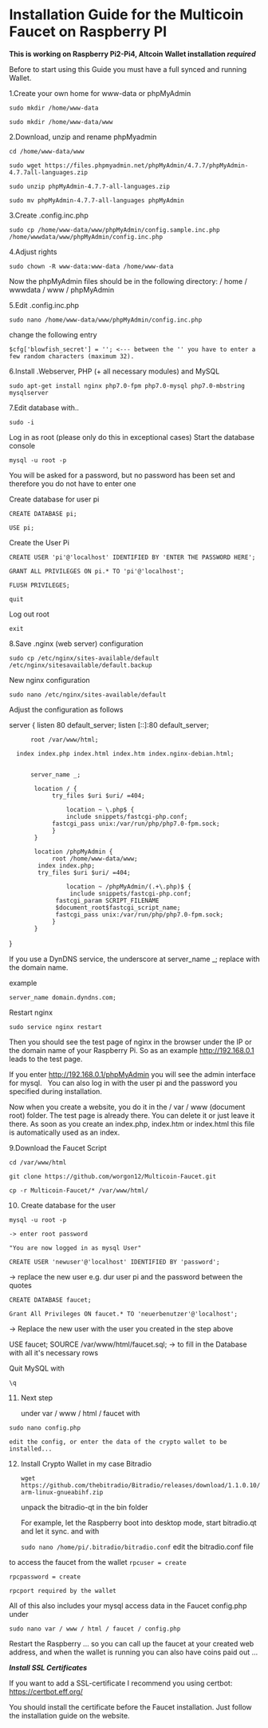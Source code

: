 
# Installation Guide for the Multicoin Faucet on Raspberry PI
**This is working on Raspberry Pi2-Pi4, Altcoin Wallet installation _required_**

Before to start using this Guide you must have a full synced and running Wallet.

1.Create your own home for www-data or phpMyAdmin

  `sudo mkdir /home/www-data`
  
  `sudo mkdir /home/www-data/www`



2.Download, unzip and rename phpMyadmin

  `cd /home/www-data/www`
  
  `sudo wget https://files.phpmyadmin.net/phpMyAdmin/4.7.7/phpMyAdmin-4.7.7all-languages.zip`
  
  `sudo unzip phpMyAdmin-4.7.7-all-languages.zip`
  
  `sudo mv phpMyAdmin-4.7.7-all-languages phpMyAdmin` 
  



3.Create .config.inc.php

  `sudo cp /home/www-data/www/phpMyAdmin/config.sample.inc.php /home/wwwdata/www/phpMyAdmin/config.inc.php`



4.Adjust rights

 `sudo chown -R www-data:www-data /home/www-data`
 
  Now the phpMyAdmin files should be in the following directory: / home / wwwdata / www / phpMyAdmin



5.Edit .config.inc.php

  `sudo nano /home/www-data/www/phpMyAdmin/config.inc.php`
  
  change the following entry
  
  `$cfg['blowfish_secret'] = ''; <--- between the '' you have to enter a few random characters (maximum 32).`
  


6.Install .Webserver, PHP (+ all necessary modules) and MySQL

  `sudo apt-get install nginx php7.0-fpm php7.0-mysql php7.0-mbstring mysqlserver`
  


7.Edit database with..

  `sudo -i `
  
  Log in as root (please only do this in exceptional cases) Start the database console
  
  `mysql -u root -p`
  
  You will be asked for a password, but no password has been set and therefore you do not have to enter one
  
  Create database for user pi
  
  `CREATE DATABASE pi;`
  
  `USE pi;`
  
  Create the User Pi
  
  `CREATE USER 'pi'@'localhost' IDENTIFIED BY 'ENTER THE PASSWORD HERE';`
  
  `GRANT ALL PRIVILEGES ON pi.* TO 'pi'@'localhost';`
  
  `FLUSH PRIVILEGES;`
  
  `quit`
  
  Log out root
  
  `exit`
  


8.Save .nginx (web server) configuration

  `sudo cp /etc/nginx/sites-available/default /etc/nginx/sitesavailable/default.backup`
  
  New nginx configuration
  
  `sudo nano /etc/nginx/sites-available/default`
  
  Adjust the configuration as follows
  
  server { 
          listen 80 default_server;
	  listen [::]:80 default_server; 
 
          root /var/www/html;
          
	  index index.php index.html index.htm index.nginx-debian.html;
          
 
          server_name _;
 
           location / {
	            try_files $uri $uri/ =404; 
 
                    location ~ \.php$ {
		            include snippets/fastcgi-php.conf;
			    fastcgi_pass unix:/var/run/php/php7.0-fpm.sock;
	            }  
           } 
 
           location /phpMyAdmin {
	            root /home/www-data/www;
		    index index.php;
		    try_files $uri $uri/ =404;
 
                    location ~ /phpMyAdmin/(.+\.php)$ {
		             include snippets/fastcgi-php.conf;
			     fastcgi_param SCRIPT_FILENAME
			     $document_root$fastcgi_script_name;
			     fastcgi_pass unix:/var/run/php/php7.0-fpm.sock;
	            }
           }
  }
  
  
  If you use a DynDNS service, the underscore at server_name _; replace with the domain name.
  
  example
  
  `server_name domain.dyndns.com;`
  
  Restart nginx
  
  `sudo service nginx restart`
  
  Then you should see the test page of nginx in the browser under the IP or the domain name of your Raspberry Pi.
  So as an example http://192.168.0.1 leads to the test page.
  
  If you enter http://192.168.0.1/phpMyAdmin you will see the admin interface for mysql.
 
  You can also log in with the user pi and the password you specified during installation.
  
  Now when you create a website, you do it in the / var / www (document root) folder. The test page is already there. 
  You can delete it
  or just leave it there. As soon as you create an index.php, index.htm or index.html this file is automatically used as an index.
  



9.Download the Faucet Script 

  `cd /var/www/html`
  
  `git clone https://github.com/worgon12/Multicoin-Faucet.git`
  
  `cp -r Multicoin-Faucet/* /var/www/html/`
  
  
  


10. Create database for the user

   `mysql -u root -p`
   
   `-> enter root password`
   
   `"You are now logged in as mysql User"`
   
   `CREATE USER 'newuser'@'localhost' IDENTIFIED BY 'password';`
   
   -> replace the new user e.g. dur user pi and the password between the quotes
   
   `CREATE DATABASE faucet;`
   
   `Grant All Privileges ON faucet.* TO 'neuerbenutzer'@'localhost';`
   
   -> Replace the new user with the user you created in the step above
   
   USE faucet; SOURCE /var/www/html/faucet.sql; -> to fill in the Database with all it's necessary rows
   
   Quit MySQL with
   
   `\q `
  
  


11. Next step

    under var / www / html / faucet with
   
   `sudo nano config.php`
   
    edit the config, or enter the data of the crypto wallet to be installed...
  
 



12. Install Crypto Wallet in my case Bitradio
    
    `wget https://github.com/thebitradio/Bitradio/releases/download/1.1.0.10/arm-linux-gnueabihf.zip`
    
    unpack the bitradio-qt in the bin folder
    
    For example, let the Raspberry boot into desktop mode, start bitradio.qt and let it sync. and with
    
    `sudo nano /home/pi/.bitradio/bitradio.conf`
    edit the bitradio.conf file
    

   to access the faucet from the wallet
   `rpcuser = create`
   
   `rpcpassword = create`
   
   `rpcport required by the wallet`
  
   All of this also includes your mysql access data in the Faucet config.php under
   
   `sudo nano var / www / html / faucet / config.php`
   
   Restart the Raspberry ... so you can call up the faucet at your created web address, and when the wallet is running you can also have    coins paid out ...
   
   




**_Install SSL Certificates_**

If you want to add a SSL-certificate I recommend you using certbot: https://certbot.eff.org/

You should install the certificate before the Faucet installation. Just follow the installation guide on the website.






	
